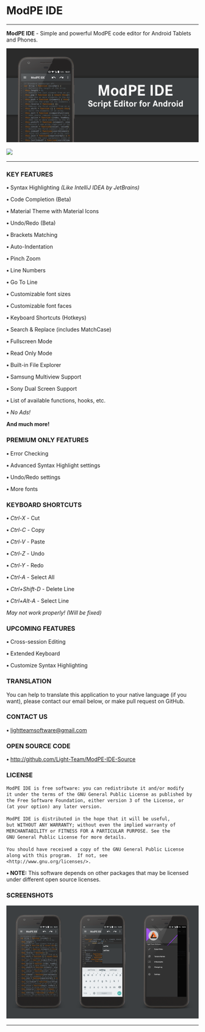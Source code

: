 # ModPE IDE
----------

<b>ModPE IDE</b> - Simple and powerful ModPE code editor for Android Tablets and Phones.

![Image](art/recommends.png)

<a href="https://play.google.com/store/apps/details?id=com.KillerBLS.modpeide">
<img src="https://play.google.com/intl/en_us/badges/images/generic/en_badge_web_generic.png" width = 250/>
</a>

----------

### KEY FEATURES
<b>•</b> Syntax Highlighting <i>(Like IntelliJ IDEA by JetBrains)</i>

<b>•</b> Code Completion (Beta)

<b>•</b> Material Theme with Material Icons

<b>•</b> Undo/Redo (Beta)

<b>•</b> Brackets Matching

<b>•</b> Auto-Indentation

<b>•</b> Pinch Zoom

<b>•</b> Line Numbers

<b>•</b> Go To Line

<b>•</b> Customizable font sizes

<b>•</b> Customizable font faces

<b>•</b> Keyboard Shortcuts (Hotkeys)

<b>•</b> Search & Replace (includes MatchCase)

<b>•</b> Fullscreen Mode

<b>•</b> Read Only Mode

<b>•</b> Built-in File Explorer

<b>•</b> Samsung Multiview Support

<b>•</b> Sony Dual Screen Support

<b>•</b> List of available functions, hooks, etc.

<b>•</b> <i>No Ads!</i>

<b>And much more!</b>

### PREMIUM ONLY FEATURES
<b>•</b> Error Checking

<b>•</b> Advanced Syntax Highlight settings

<b>•</b> Undo/Redo settings

<b>•</b> More fonts

### KEYBOARD SHORTCUTS
<b>•</b> <i>Ctrl-X</i> - Cut

<b>•</b> <i>Ctrl-C</i> - Copy

<b>•</b> <i>Ctrl-V</i> - Paste

<b>•</b> <i>Ctrl-Z</i> - Undo

<b>•</b> <i>Ctrl-Y</i> - Redo

<b>•</b> <i>Ctrl-A</i> - Select All

<b>•</b> <i>Ctrl+Shift-D</i> - Delete Line

<b>•</b> <i>Ctrl+Alt-A</i> - Select Line

<i>May not work properly! (Will be fixed)</i>

### UPCOMING FEATURES
<b>•</b> Cross-session Editing

<b>•</b> Extended Keyboard

<b>•</b> Customize Syntax Highlighting

### TRANSLATION
You can help to translate this application to your native language (if you want), please contact our email below, or make pull request on GitHub.

### CONTACT US
<b>•</b> <u>lightteamsoftware@gmail.com</u>

### OPEN SOURCE CODE
<b>•</b> <u>http://github.com/Light-Team/ModPE-IDE-Source</u>

### LICENSE
```
ModPE IDE is free software: you can redistribute it and/or modify
it under the terms of the GNU General Public License as published by
the Free Software Foundation, either version 3 of the License, or
(at your option) any later version.

ModPE IDE is distributed in the hope that it will be useful,
but WITHOUT ANY WARRANTY; without even the implied warranty of
MERCHANTABILITY or FITNESS FOR A PARTICULAR PURPOSE. See the
GNU General Public License for more details.
 
You should have received a copy of the GNU General Public License
along with this program.  If not, see
<http://www.gnu.org/licenses/>.
```
<b>• NOTE:</b> This software depends on other packages that may be licensed under different open source licenses.

### SCREENSHOTS

![Image](art/screenshots_github.png)

----------
